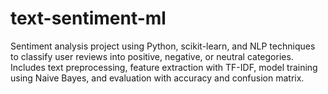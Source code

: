 # text-sentiment-ml
Sentiment analysis project using Python, scikit-learn, and NLP techniques to classify user reviews into positive, negative, or neutral categories. Includes text preprocessing, feature extraction with TF-IDF, model training using Naive Bayes, and evaluation with accuracy and confusion matrix.
